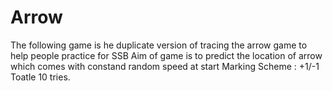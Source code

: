 # Arrow
The following game is he duplicate version of tracing the arrow game to help people practice for SSB
Aim of game is to predict the location of arrow which comes with constand random speed at start
Marking Scheme : +1/-1
Toatle 10 tries.
